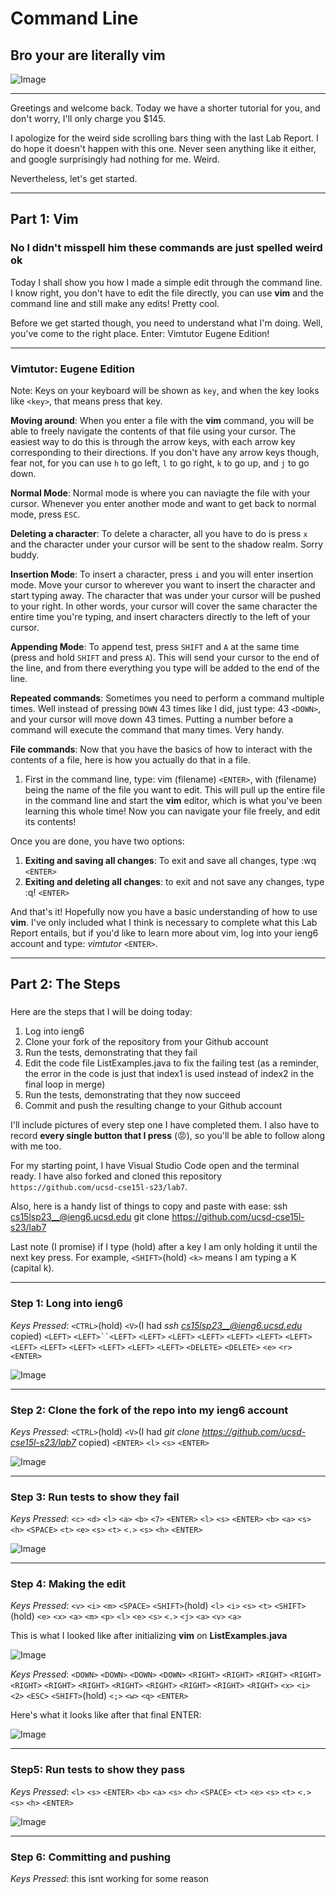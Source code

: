 # Command Line
## Bro your are literally vim

![Image](hishitpost.jpg)

---

Greetings and welcome back. Today we have a shorter tutorial for you, and don't worry, I'll only charge you $145.

I apologize for the weird side scrolling bars thing with the last Lab Report. I do hope it doesn't happen with this one. Never seen anything like it either, and google 
surprisingly had nothing for me. Weird. 

Nevertheless, let's get started.

---
## Part 1: Vim
### No I didn't misspell him these commands are just spelled weird ok

Today I shall show you how I made a simple edit through the command line. I know right, you don't have to edit the file directly, you can use **vim** 
and the command line and still make any edits! Pretty cool.

Before we get started though, you need to understand what I'm doing. Well, you've come to the right place. Enter: Vimtutor Eugene Edition!

---
### Vimtutor: Eugene Edition

Note: Keys on your keyboard will be shown as `key`, and when the key looks like `<key>`, that means press that key.

**Moving around**: When you enter a file with the **vim** command, you will be able to freely navigate the contents of that file using your cursor. The easiest way to do this is through the arrow keys, with each arrow key corresponding to their directions. If you don't have any arrow keys though, fear not, for you can use `h` to go left, `l` to go right, `k` to go up, and `j` to go down. 

**Normal Mode**: Normal mode is where you can naviagte the file with your cursor. Whenever you enter another mode and want to get back to normal mode, press `ESC`.

**Deleting a character**: To delete a character, all you have to do is press `x` and the character under your cursor will be sent to the shadow realm. Sorry buddy.

**Insertion Mode**: To insert a character, press `i` and you will enter insertion mode. Move your cursor to wherever you want to insert the character and start 
typing away. The character that was under your cursor will be pushed to your right. In other words, your cursor will cover the same character the entire time you're typing,
and insert characters directly to the left of your cursor.

**Appending Mode**: To append test, press `SHIFT` and `A` at the same time (press and hold `SHIFT` and press `A`). This will send your cursor to the end of the line, and from there everything you type will be added to the end of the line. 

**Repeated commands**: Sometimes you need to perform a command multiple times. Well instead of pressing `DOWN` 43 times like I did, just type: 43 `<DOWN>`, and your cursor will move down 43 times. Putting a number before a command will execute the command that many times. Very handy.

**File commands**: Now that you have the basics of how to interact with the contents of a file, here is how you actually do that in a file.
1. First in the command line, type: vim (filename) `<ENTER>`, with (filename) being the name of the file you want to edit. This will pull up the entire file in the command line and start the **vim** editor, which is what you've been learning this whole time! Now you can navigate your file freely, and edit its contents!

Once you are done, you have two options:
1. **Exiting and saving all changes**: To exit and save all changes, type :wq `<ENTER>`
2. **Exiting and deleting all changes**: to exit and not save any changes, type :q! `<ENTER>`

And that's it! Hopefully now you have a basic understanding of how to use **vim**. I've only included what I think is necessary to complete what this Lab Report entails, but if you'd like to learn more about vim, log into your ieng6 account and type: *vimtutor* `<ENTER>`.

---
## Part 2: The Steps
### 

Here are the steps that I will be doing today:
1. Log into ieng6
2. Clone your fork of the repository from your Github account
3. Run the tests, demonstrating that they fail
4. Edit the code file ListExamples.java to fix the failing test (as a reminder, the error in the code is just that index1 is used instead of index2 in the final loop in merge)
5. Run the tests, demonstrating that they now succeed
6. Commit and push the resulting change to your Github account

I'll include pictures of every step one I have completed them. I also have to record **every single button that I press** (😡), so you'll be able to follow along with me too.

For my starting point, I have Visual Studio Code open and the terminal ready. I have also forked and cloned this repository `https://github.com/ucsd-cse15l-s23/lab7`.

Also, here is a handy list of things to copy and paste with ease:
ssh cs15lsp23__@ieng6.ucsd.edu
git clone https://github.com/ucsd-cse15l-s23/lab7

Last note (I promise) if I type (hold) after a key I am only holding it until the next key press. For example, `<SHIFT>`(hold) `<k>` means I am typing a K (capital k).

---
### Step 1: Long into ieng6

*Keys Pressed*: `<CTRL>`(hold) `<V>`(I had *ssh cs15lsp23__@ieng6.ucsd.edu* copied) `<LEFT>` `<LEFT>``<LEFT>` `<LEFT>` `<LEFT>` `<LEFT>` `<LEFT>` `<LEFT>` `<LEFT>` `<LEFT>` `<LEFT>` `<LEFT>` `<LEFT>` `<LEFT>` `<LEFT>` `<DELETE>` `<DELETE>` `<e>` `<r>` `<ENTER>`

![Image](41.png)

---
### Step 2: Clone the fork of the repo into my ieng6 account
*Keys Pressed*: `<CTRL>`(hold) `<V>`(I had *git clone https://github.com/ucsd-cse15l-s23/lab7* copied) `<ENTER>` `<l>` `<s>` `<ENTER>` 

![Image](42.png)

---
### Step 3: Run tests to show they fail
*Keys Pressed*: `<c>` `<d>` `<l>` `<a>` `<b>` `<7>` `<ENTER>` `<l>` `<s>` `<ENTER>` `<b>` `<a>` `<s>` `<h>` `<SPACE>` `<t>` `<e>` `<s>` `<t>` `<.>` `<s>` `<h>` `<ENTER>`

![Image](43.png)

---
### Step 4: Making the edit

*Keys Pressed*: `<v>` `<i>` `<m>` `<SPACE>` `<SHIFT>`(hold) `<l>` `<i>` `<s>` `<t>` `<SHIFT>`(hold) `<e>` `<x>` `<a>` `<m>` `<p>` `<l>` `<e>` `<s>` `<.>` `<j>` `<a>` `<v>` `<a>`

This is what I looked like after initializing **vim** on **ListExamples.java**

![Image](441.png)

*Keys Pressed*: `<DOWN>` `<DOWN>` `<DOWN>` `<DOWN>` `<RIGHT>` `<RIGHT>` `<RIGHT>` `<RIGHT>` `<RIGHT>` `<RIGHT>` `<RIGHT>` `<RIGHT>` `<RIGHT>` `<RIGHT>` `<RIGHT>` `<RIGHT>` `<x>` `<i>` `<2>` `<ESC>` `<SHIFT>`(hold) `<;>` `<w>` `<q>` `<ENTER>` 

Here's what it looks like after that final ENTER:

![Image](442.png)

---
### Step5: Run tests to show they pass
*Keys Pressed*: `<l>` `<s>` `<ENTER>` `<b>` `<a>` `<s>` `<h>` `<SPACE>` `<t>` `<e>` `<s>` `<t>` `<.>` `<s>` `<h>` `<ENTER>`

![Image](45.png)

---
### Step 6: Committing and pushing

*Keys Pressed*: this isnt working for some reason
